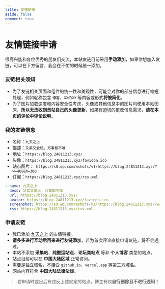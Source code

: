 ```yaml
---
title: 友情链接
aside: false
comment: true
---
```


<script setup>
import Link from "@/views/Link.vue";
</script>

<Link />

# 友情链接申请

很高兴能和各位优秀的朋友们交流，本站友链目前采用**手动添加**，如果你想加入友链，可以在下方留言，我会在不忙的时候统一添加。

### 友链相关须知

- 为了友链相关页面和组件的统一性和美观性，可能会对你的部分信息进行缩短处理，例如昵称包含 `博客`、`XX的XX` 等内容或形式**将被简化**。
- 为了图片加载速度和内容安全性考虑，头像或其他信息中的图片均使用本站图床，**所以无法收到贵站自己的头像更新**，如果有迫切的更改信息需求，**请在本页的评论中评论说明**。

### 我的友链信息

- 名称：`九天之上`
- 描述：`又菜又爱玩，万事都不难`
- 地址：`https://blog.24811213.xyz/`
- 头像：`https://blog.24811213.xyz/favicon.ico`
- 站点图片：` https://s0.wp.com/mshots/v1/https://blog.24811213.xyz/?w=400&h=300`
- 订阅：`https://blog.24811213.xyz/rss.xml`

```yml
- name: 九天之上
  desc: 又菜又爱玩，万事都不难
  url: https://blog.24811213.xyz/
  avatar: https://blog.24811213.xyz/favicon.ico
  screenshot: https://s0.wp.com/mshots/v1/https://blog.24811213.xyz/?w=400&h=300
  rss: https://blog.24811213.xyz/rss.xml
```

### 申请友链

- 我已添加 [九天之上](https://blog.24811213.xyz/) 的友情链接。
- **请多多进行互动后再来进行友链添加**，若为首次评论直接申请友链，将不会通过。
- 本站不添加 **采集站**、**纯搬运站点**、**论坛类站点** 等非 **个人博客** 类型的站点。
- 站点目前可以在 **中国大陆区域** 正常访问。
- 需要是独立域名，不接受 `github.io`、`vercel.app` 等第三方域名。
- 网站内容符合 **中国大陆法律法规**。

> 若申请时或日后有违反上述规定的站点，博主有权**自行删除且不进行通知！**
